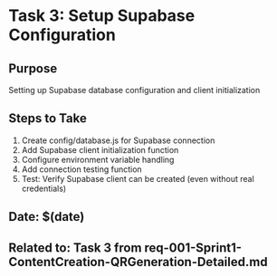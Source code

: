 # Task 3: Setup Supabase Configuration

## Purpose
Setting up Supabase database configuration and client initialization

## Steps to Take
1. Create config/database.js for Supabase connection
2. Add Supabase client initialization function
3. Configure environment variable handling
4. Add connection testing function
5. Test: Verify Supabase client can be created (even without real credentials)

## Date: $(date)
## Related to: Task 3 from req-001-Sprint1-ContentCreation-QRGeneration-Detailed.md